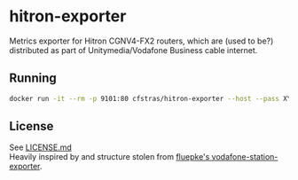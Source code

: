 # hitron-exporter

Metrics exporter for Hitron CGNV4-FX2 routers, which are (used to be?) distributed as part of Unitymedia/Vodafone Business cable internet.


## Running

```bash
docker run -it --rm -p 9101:80 cfstras/hitron-exporter --host --pass XYZ
```
## License

See [LICENSE.md](LICENSE.md)  
Heavily inspired by and structure stolen from [fluepke's vodafone-station-exporter](https://github.com/Fluepke/vodafone-station-exporter).  
